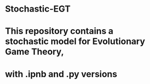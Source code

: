 # Stochastic-EGT
# 
# This repository contains a stochastic model for Evolutionary Game Theory, 
# with .ipnb and .py versions
